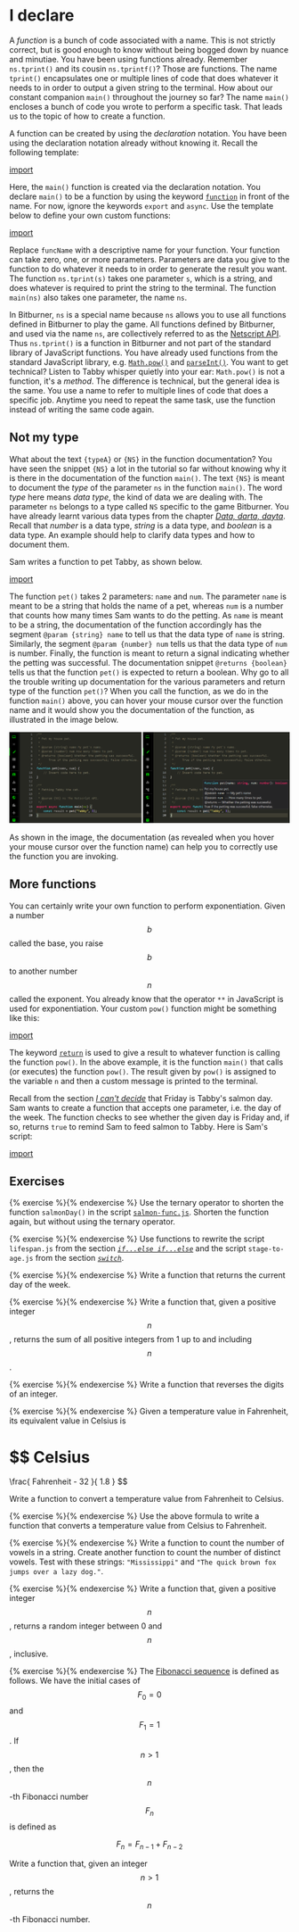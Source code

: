 # I declare

A _function_ is a bunch of code associated with a name. This is not strictly
correct, but is good enough to know without being bogged down by nuance and
minutiae. You have been using functions already. Remember `ns.tprint()` and its
cousin `ns.tprintf()`? Those are functions. The name `tprint()` encapsulates one
or multiple lines of code that does whatever it needs to in order to output a
given string to the terminal. How about our constant companion `main()`
throughout the journey so far? The name `main()` encloses a bunch of code you
wrote to perform a specific task. That leads us to the topic of how to create a
function.

A function can be created by using the _declaration_ notation. You have been
using the declaration notation already without knowing it. Recall the following
template:

[import](../hello/code/template.js)

Here, the `main()` function is created via the declaration notation. You declare
`main()` to be a function by using the keyword
[`function`](https://developer.mozilla.org/en-US/docs/Web/JavaScript/Reference/Statements/function)
in front of the name. For now, ignore the keywords `export` and `async`. Use the
template below to define your own custom functions:

[import](code/func-template.js)

Replace `funcName` with a descriptive name for your function. Your function can
take zero, one, or more parameters. Parameters are data you give to the function
to do whatever it needs to in order to generate the result you want. The
function `ns.tprint(s)` takes one parameter `s`, which is a string, and does
whatever is required to print the string to the terminal. The function
`main(ns)` also takes one parameter, the name `ns`.

In Bitburner, `ns` is a special name because `ns` allows you to use all
functions defined in Bitburner to play the game. All functions defined by
Bitburner, and used via the name `ns`, are collectively referred to as the
[Netscript API](https://github.com/bitburner-official/bitburner-src/blob/stable/markdown/bitburner.ns.md).
Thus `ns.tprint()` is a function in Bitburner and not part of the standard
library of JavaScript functions. You have already used functions from the
standard JavaScript library, e.g.
[`Math.pow()`](https://developer.mozilla.org/en-US/docs/Web/JavaScript/Reference/Global_Objects/Math/pow)
and
[`parseInt()`](https://developer.mozilla.org/en-US/docs/Web/JavaScript/Reference/Global_Objects/parseInt).
You want to get technical? Listen to Tabby whisper quietly into your ear:
`Math.pow()` is not a function, it's a _method_. The difference is technical,
but the general idea is the same. You use a name to refer to multiple lines of
code that does a specific job. Anytime you need to repeat the same task, use the
function instead of writing the same code again.

<!-- ====================================================================== -->

## Not my type

What about the text `{typeA}` or `{NS}` in the function documentation? You have
seen the snippet `{NS}` a lot in the tutorial so far without knowing why it is
there in the documentation of the function `main()`. The text `{NS}` is meant to
document the _type_ of the parameter `ns` in the function `main()`. The word
_type_ here means _data type_, the kind of data we are dealing with. The
parameter `ns` belongs to a type called `NS` specific to the game Bitburner. You
have already learnt various data types from the chapter
[_Data, darta, dayta_](../data/README.md). Recall that _number_ is a data type,
_string_ is a data type, and _boolean_ is a data type. An example should help to
clarify data types and how to document them.

Sam writes a function to pet Tabby, as shown below.

[import](code/pet-tabby.js)

The function `pet()` takes 2 parameters: `name` and `num`. The parameter `name`
is meant to be a string that holds the name of a pet, whereas `num` is a number
that counts how many times Sam wants to do the petting. As `name` is meant to be
a string, the documentation of the function accordingly has the segment
`@param {string} name` to tell us that the data type of `name` is string.
Similarly, the segment `@param {number} num` tells us that the data type of
`num` is number. Finally, the function is meant to return a signal indicating
whether the petting was successful. The documentation snippet
`@returns {boolean}` tells us that the function `pet()` is expected to return a
boolean. Why go to all the trouble writing up documentation for the various
parameters and return type of the function `pet()`? When you call the function,
as we do in the function `main()` above, you can hover your mouse cursor over
the function name and it would show you the documentation of the function, as
illustrated in the image below.

![Doc string](../../image/function/doc.png "Doc string")

As shown in the image, the documentation (as revealed when you hover your mouse
cursor over the function name) can help you to correctly use the function you
are invoking.

<!-- ====================================================================== -->

## More functions

You can certainly write your own function to perform exponentiation. Given a
number $$b$$ called the base, you raise $$b$$ to another number $$n$$ called the
exponent. You already know that the operator `**` in JavaScript is used for
exponentiation. Your custom `pow()` function might be something like this:

[import](code/my-pow.js)

The keyword
[`return`](https://developer.mozilla.org/en-US/docs/Web/JavaScript/Reference/Statements/return)
is used to give a result to whatever function is calling the function `pow()`.
In the above example, it is the function `main()` that calls (or executes) the
function `pow()`. The result given by `pow()` is assigned to the variable `n`
and then a custom message is printed to the terminal.

Recall from the section [_I can't decide_](../decide/conditional.md) that Friday
is Tabby's salmon day. Sam wants to create a function that accepts one
parameter, i.e. the day of the week. The function checks to see whether the
given day is Friday and, if so, returns `true` to remind Sam to feed salmon to
Tabby. Here is Sam's script:

[import](code/salmon-func.js)

<!-- ====================================================================== -->

## Exercises

<!-- prettier-ignore -->
{% exercise %}{% endexercise %}
Use the ternary operator to shorten the function `salmonDay()` in the script
[`salmon-func.js`](code/salmon-func.js). Shorten the function again, but without
using the ternary operator.

<!-- prettier-ignore -->
{% exercise %}{% endexercise %}
Use functions to rewrite the script `lifespan.js` from the section
[_`if...else if...else`_](../decide/choice.md#ifelse-ifelse) and the script
`stage-to-age.js` from the section [_`switch`_](../decide/choice.md#switch).

<!-- prettier-ignore -->
{% exercise %}{% endexercise %}
Write a function that returns the current day of the week.

<!-- prettier-ignore -->
{% exercise %}{% endexercise %}
Write a function that, given a positive integer $$n$$, returns the sum of all
positive integers from 1 up to and including $$n$$.

<!-- prettier-ignore -->
{% exercise %}{% endexercise %}
Write a function that reverses the digits of an integer.

<!-- prettier-ignore -->
{% exercise %}{% endexercise %}
Given a temperature value in Fahrenheit, its equivalent value in Celsius is

$$
Celsius
=
\frac{
  Fahrenheit - 32
}{
  1.8
}
$$

Write a function to convert a temperature value from Fahrenheit to Celsius.

<!-- prettier-ignore -->
{% exercise %}{% endexercise %}
Use the above formula to write a function that converts a temperature value from
Celsius to Fahrenheit.

<!-- prettier-ignore -->
{% exercise %}{% endexercise %}
Write a function to count the number of vowels in a string. Create another
function to count the number of distinct vowels. Test with these strings:
`"Mississippi"` and `"The quick brown fox jumps over a lazy dog."`.

<!-- prettier-ignore -->
{% exercise %}{% endexercise %}
Write a function that, given a positive integer $$n$$, returns a random integer
between 0 and $$n$$, inclusive.

<!-- prettier-ignore -->
{% exercise %}{% endexercise %}
The [Fibonacci sequence](https://en.wikipedia.org/wiki/Fibonacci_sequence) is
defined as follows. We have the initial cases of $$F_0 = 0$$ and $$F_1 = 1$$. If
$$n > 1$$, then the $$n$$-th Fibonacci number $$F_n$$ is defined as

$$
F_n = F_{n-1} + F_{n-2}
$$

Write a function that, given an integer $$n > 1$$, returns the $$n$$-th
Fibonacci number.
